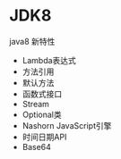 # JDK8

java8 新特性  
+ Lambda表达式
+ 方法引用
+ 默认方法
+ 函数式接口  
+ Stream
+ Optional类
+ Nashorn JavaScript引擎
+ 时间日期API
+ Base64
